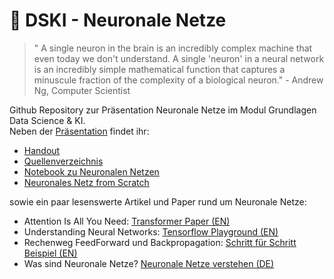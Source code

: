 # 🧠 DSKI - Neuronale Netze

> " A single neuron in the brain is an incredibly complex machine that even today we don't understand. A single 'neuron' in a neural network is an incredibly simple mathematical function that captures a minuscule fraction of the complexity of a biological neuron." - Andrew Ng, Computer Scientist 

Github Repository zur Präsentation Neuronale Netze im Modul Grundlagen Data Science & KI. 
<br> Neben der [Präsentation](https://github.com/janmeuser/DSKI_Neuronale_Netze/blob/460fc7d928faaa6e7de4ffdae915b451a8798292/Neuronale-Netzwerke-Pra%CC%88sentation.pdf) findet ihr:
- [Handout](https://github.com/janmeuser/DSKI_Neuronale_Netze/blob/b1c42c3cd89e45e53965b614be15138dec651cc8/Handout-Neuronale-Netze.pdf)
- [Quellenverzeichnis](https://github.com/janmeuser/DSKI_Neuronale_Netze/blob/cd15be1c23a5f592b4c2fea11842f2d8ad4a9b25/Literaturverzeichnis-Neuronale-Netze.pdf)
- [Notebook zu Neuronalen Netzen ](https://github.com/janmeuser/DSKI_Neuronale_Netze/blob/b28c850c002d7b58abb62ed771c24cefbaf27002/NN_Example.ipynb)
- [Neuronales Netz from Scratch](https://github.com/janmeuser/DSKI_Neuronale_Netze/blob/951b600ac10919f49f78a4ea6807faa95dfcb398/scratchNet.py)

sowie ein paar lesenswerte Artikel und Paper rund um Neuronale Netze:
- Attention Is All You Need: [Transformer Paper (EN)](https://arxiv.org/abs/1706.03762)
- Understanding Neural Networks: [Tensorflow Playground (EN)](https://cloud.google.com/blog/products/ai-machine-learning/understanding-neural-networks-with-tensorflow-playground?hl=en)
- Rechenweg FeedForward und Backpropagation: [Schritt für Schritt Beispiel (EN)](https://mattmazur.com/2015/03/17/a-step-by-step-backpropagation-example/)
- Was sind Neuronale Netze? [Neuronale Netze verstehen (DE)](https://www.tomorrow.bio/de/post/was-sind-neuronale-netze-2023-05-4469138951-ai)
